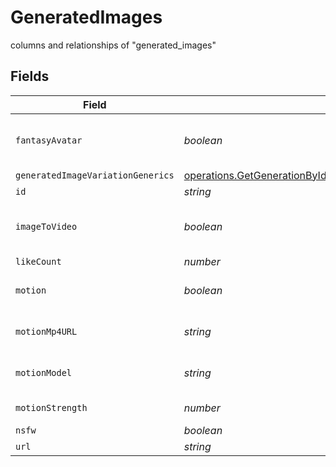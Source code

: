 # GeneratedImages

columns and relationships of "generated_images"


## Fields

| Field                                                                                                                                             | Type                                                                                                                                              | Required                                                                                                                                          | Description                                                                                                                                       |
| ------------------------------------------------------------------------------------------------------------------------------------------------- | ------------------------------------------------------------------------------------------------------------------------------------------------- | ------------------------------------------------------------------------------------------------------------------------------------------------- | ------------------------------------------------------------------------------------------------------------------------------------------------- |
| `fantasyAvatar`                                                                                                                                   | *boolean*                                                                                                                                         | :heavy_minus_sign:                                                                                                                                | If fantasyAvatar feature was used.                                                                                                                |
| `generatedImageVariationGenerics`                                                                                                                 | [operations.GetGenerationByIdGeneratedImageVariationGeneric](../../../sdk/models/operations/getgenerationbyidgeneratedimagevariationgeneric.md)[] | :heavy_minus_sign:                                                                                                                                | N/A                                                                                                                                               |
| `id`                                                                                                                                              | *string*                                                                                                                                          | :heavy_minus_sign:                                                                                                                                | N/A                                                                                                                                               |
| `imageToVideo`                                                                                                                                    | *boolean*                                                                                                                                         | :heavy_minus_sign:                                                                                                                                | If it is an image to video generation.                                                                                                            |
| `likeCount`                                                                                                                                       | *number*                                                                                                                                          | :heavy_minus_sign:                                                                                                                                | N/A                                                                                                                                               |
| `motion`                                                                                                                                          | *boolean*                                                                                                                                         | :heavy_minus_sign:                                                                                                                                | If generation is of motion type.                                                                                                                  |
| `motionMp4URL`                                                                                                                                    | *string*                                                                                                                                          | :heavy_minus_sign:                                                                                                                                | The URL of the motion MP4.                                                                                                                        |
| `motionModel`                                                                                                                                     | *string*                                                                                                                                          | :heavy_minus_sign:                                                                                                                                | The name of the motion model.                                                                                                                     |
| `motionStrength`                                                                                                                                  | *number*                                                                                                                                          | :heavy_minus_sign:                                                                                                                                | The motion strength.                                                                                                                              |
| `nsfw`                                                                                                                                            | *boolean*                                                                                                                                         | :heavy_minus_sign:                                                                                                                                | N/A                                                                                                                                               |
| `url`                                                                                                                                             | *string*                                                                                                                                          | :heavy_minus_sign:                                                                                                                                | N/A                                                                                                                                               |